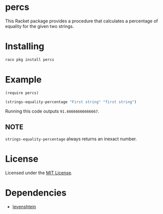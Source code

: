 # percs

This Racket package provides a procedure that calculates a percentage of equality for the given two strings.

# Installing
```bash
raco pkg install percs
```

# Example
```scheme
(require percs)

(strings-equality-percentage "First string" "first string")
```

Running this code outputs `91.66666666666667`.

## NOTE
`strings-equality-percentage` always returns an inexact number.

# License
Licensed under the [MIT License](./LICENSE).

# Dependencies

- [levenshtein](https://pkgs.racket-lang.org/package/levenshtein)